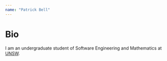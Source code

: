 ```yaml
---
name: "Patrick Bell"
---
```


# Bio
I am an undergraduate student of Software Engineering and Mathematics at [UNSW](https://www.unsw.edu.au/).

